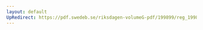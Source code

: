 ```yaml
---
layout: default
UpRedirect: https://pdf.swedeb.se/riksdagen-volumeG-pdf/199899/reg_199899/reg_199899_0035.pdf
---
```

